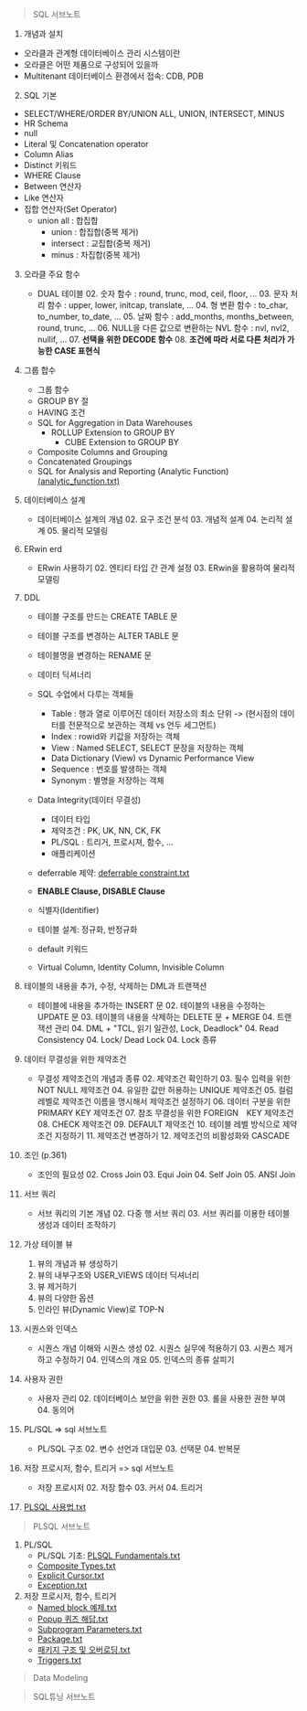 > SQL 서브노트

1. 개념과 설치

- 오라클과 관계형 데이터베이스 관리 시스템이란
- 오라클은 어떤 제품으로 구성되어 있을까
- Multitenant 데이터베이스 환경에서 접속: CDB, PDB

2. SQL 기본

- SELECT/WHERE/ORDER BY/UNION ALL, UNION, INTERSECT, MINUS
- HR Schema
- null
- Literal 및 Concatenation operator
- Column Alias
- Distinct 키워드
- WHERE Clause
- Between 연산자
- Like 연산자 
- 집합 연산자(Set Operator) 
  - union all : 합집합
    - union     : 합집합(중복 제거)
    - intersect : 교집합(중복 제거) 
    - minus     : 차집합(중복 제거)


3. 오라클 주요 함수
   - DUAL 테이블
     02. 숫자 함수      : round, trunc, mod, ceil, floor, ...
     03. 문자 처리 함수 : upper, lower, initcap, translate, ...
     04. 형 변환 함수   : to_char, to_number, to_date, ...
     05. 날짜 함수      : add_months, months_between, round, trunc, ...
     06. NULL을 다른 값으로 변환하는 NVL 함수 : nvl, nvl2, nullif, ...
     07. **선택을 위한 DECODE 함수**
     08. **조건에 따라 서로 다른 처리가 가능한 CASE 표현식**
4. 그룹 합수
   - 그룹 함수
   - GROUP BY 절
   - HAVING 조건
   - SQL for Aggregation in Data Warehouses
     - ROLLUP Extension to GROUP BY
       - CUBE   Extension to GROUP BY
   - Composite Columns and Grouping
   - Concatenated Groupings 
   - SQL for Analysis and Reporting (Analytic Function)<u>(analytic_function.txt)</u>
5. 데이터베이스 설계
   - 데이터베이스 설계의 개념
     02. 요구 조건 분석
     03. 개념적 설계
     04. 논리적 설계
     05. 물리적 모델링
6. ERwin erd
   - ERwin 사용하기
     02. 엔티티 타입 간 관계 설정
     03. ERwin을 활용하여 물리적 모델링
7. DDL
   - 테이블 구조를 만드는 CREATE TABLE 문
   - 테이블 구조를 변경하는 ALTER TABLE 문
   - 테이블명을 변경하는 RENAME 문
   - 데이터 딕셔너리
   - SQL 수업에서 다루는 객체들

       - Table    : 행과 열로 이루어진 데이터 저장소의 최소 단위 -> (현시점의 데이터를 전문적으로 보관하는 객체 vs 언두 세그먼트)
       - Index    : rowid와 키값을 저장하는 객체
       - View     : Named SELECT, SELECT 문장을  저장하는 객체
       - Data Dictionary (View) vs Dynamic Performance View
       - Sequence : 번호를 발생하는 객체
       - Synonym  : 별명을 저장하는 객체
   - Data Integrity(데이터 무결성)
     - 데이터 타입
     - 제약조건 : PK, UK, NN, CK, FK
     - PL/SQL   : 트리거, 프로시져, 함수, ...
     - 애플리케이션
   - deferrable 제약: <u>deferrable constraint.txt</u>
   - **ENABLE Clause, DISABLE Clause**
   - 식별자(Identifier)
   - 테이블 설계: 정규화, 반정규화
   - default 키워드
   - Virtual Column, Identity Column, Invisible Column
8. 테이블의 내용을 추가, 수정, 삭제하는 DML과 트랜잭션
   - 테이블에 내용을 추가하는 INSERT 문
     02. 테이블의 내용을 수정하는 UPDATE 문
     03. 테이블의 내용을 삭제하는 DELETE 문 + MERGE
     04. 트랜잭션 관리
     04. DML + "TCL, 읽기 일관성, Lock, Deadlock"
     04. Read Consistency
     04. Lock/ Dead Lock
     04. Lock 종류
9. 데이터 무결성을 위한 제약조건
   - 무결성 제약조건의 개념과 종류
     02. 제약조건 확인하기
     03. 필수 입력을 위한 NOT NULL 제약조건
     04. 유일한 값만 허용하는 UNIQUE 제약조건
     05. 컬럼 레벨로 제약조건 이름을 명시해서 제약조건 설정하기
     06. 데이터 구분을 위한 PRIMARY KEY 제약조건
     07. 참조 무결성을 위한 FOREIGN　KEY 제약조건
     08. CHECK 제약조건
     09. DEFAULT 제약조건
     10. 테이블 레벨 방식으로 제약조건 지정하기
     11. 제약조건 변경하기
     12. 제약조건의 비활성화와 CASCADE

10. 조인 (p.361)
    - 조인의 필요성
      02. Cross Join
      03. Equi Join
      04. Self Join
      05. ANSI Join

11. 서브 쿼리
    - 서브 쿼리의 기본 개념
      02. 다중 행 서브 쿼리
      03. 서브 쿼리를 이용한 테이블 생성과 데이터 조작하기
12. 가상 테이블 뷰
    1. 뷰의 개념과 뷰 생성하기
      2. 뷰의 내부구조와 USER_VIEWS 데이터 딕셔너리
      3. 뷰 제거하기
      4. 뷰의 다양한 옵션
      5. 인라인 뷰(Dynamic View)로 TOP-N

13. 시퀀스와 인덱스
    - 시퀀스 개념 이해와 시퀀스 생성
      02. 시퀀스 실무에 적용하기
      03. 시퀀스 제거하고 수정하기
      04. 인덱스의 개요
      05. 인덱스의 종류 살피기

14. 사용자 권한
    - 사용자 관리
      02. 데이터베이스 보안을 위한 권한
      03. 롤을 사용한 권한 부여
      04. 동의어

15. PL/SQL => sql 서브노트
    - PL/SQL 구조
      02. 변수 선언과 대입문
      03. 선택문
      04. 반복문
16. 저장 프로시저, 함수, 트리거 => sql 서브노트
    - 저장 프로시저
      02. 저장 함수
      03. 커서
      04. 트리거
17. <u>PLSQL 사용법.txt</u>

> PLSQL 서브노트

1. PL/SQL
   - PL/SQL 기초: <u>PLSQL Fundamentals.txt</u>
   - <u>Composite Types.txt</u>
   - <u>Explicit Cursor.txt</u>
   - <u>Exception.txt</u>
2. 저장 프로시저, 함수, 트리거
   - <u>Named block 예제.txt</u> 
   - <u>Popup 퀴즈 해답.txt</u>
   - <u>Subprogram Parameters.txt</u>
   - <u>Package.txt</u>
   - <u>패키지 구조 및 오버로딩.txt</u>
   - <u>Triggers.txt</u>

> Data Modeling



> SQL튜닝 서브노트